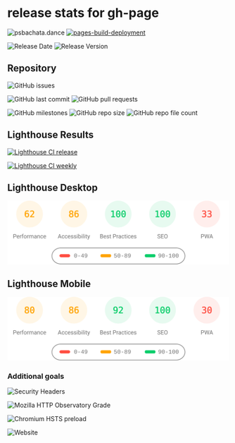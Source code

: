 # release stats for gh-page

![psbachata.dance](https://img.shields.io/website?down_color=red&down_message=offline&label=psbachata.dance&style=plastic&up_color=green&up_message=online&url=https%3A%2F%2Fpsbachata.dance)
[![pages-build-deployment](https://github.com/lunazul/lunazul.github.io/actions/workflows/pages/pages-build-deployment/badge.svg?branch=production)](https://github.com/lunazul/lunazul.github.io/actions/workflows/pages/pages-build-deployment)

![Release Date](https://img.shields.io/github/release-date/lunazul/lunazul.github.io?style=plastic)
![Release Version](https://img.shields.io/github/v/tag/lunazul/lunazul.github.io?label=version&style=plastic)

## Repository

![GitHub issues](https://img.shields.io/github/issues-raw/lunazul/lunazul.github.io?color=DAD0C2&label=pending%20features&style=plastic)

![GitHub last commit](https://img.shields.io/github/last-commit/lunazul/lunazul.github.io?style=plastic)
![GitHub pull requests](https://img.shields.io/github/issues-pr-raw/lunazul/lunazul.github.io?label=scheduled%20pull%20requests&style=plastic)

![GitHub milestones](https://img.shields.io/github/milestones/all/lunazul/lunazul.github.io?style=plastic)
![GitHub repo size](https://img.shields.io/github/repo-size/lunazul/lunazul.github.io?style=plastic)
![GitHub repo file count](https://img.shields.io/github/directory-file-count/lunazul/lunazul.github.io?style=plastic)

## Lighthouse Results

[![Lighthouse CI release](https://github.com/lunazul/lunazul.github.io/actions/workflows/production_lighthouse.yml/badge.svg?branch=production)](https://github.com/lunazul/lunazul.github.io/actions/workflows/production_lighthouse.yml)

[![Lighthouse CI weekly](https://github.com/lunazul/lunazul.github.io/actions/workflows/cron_lighthouse_sunday.yml/badge.svg?branch=production)](https://github.com/lunazul/lunazul.github.io/actions/workflows/cron_lighthouse_sunday.yml)

## Lighthouse Desktop

![Lighthouse Desktop](https://github.com/lunazul/lunazul.github.io/blob/main/lighthouse_results/first_group/desktop/pagespeed.svg)

## Lighthouse Mobile

![Lighthouse Desktop](https://github.com/lunazul/lunazul.github.io/blob/main/lighthouse_results/first_group/mobile/pagespeed.svg)

### Additional goals

![Security Headers](https://img.shields.io/security-headers?style=plastic&url=https%3A%2F%2Fpsbachata.dance)

![Mozilla HTTP Observatory Grade](https://img.shields.io/mozilla-observatory/grade-score/psbachata.dance?publish&style=plastic)

![Chromium HSTS preload](https://img.shields.io/hsts/preload/psbachata.dance?style=plastic)

![Website](https://img.shields.io/website?down_color=red&down_message=offline&label=testpage&style=plastic&up_color=green&up_message=online&url=https%3A%2F%2Fbachata-regensburg.de)
